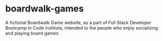 # boardwalk-games
A fictional Boardwalk Game website, as a part of Full Stack Developer Bootcamp in Code institute, intended to the people who enjoy socialising and playing board games
